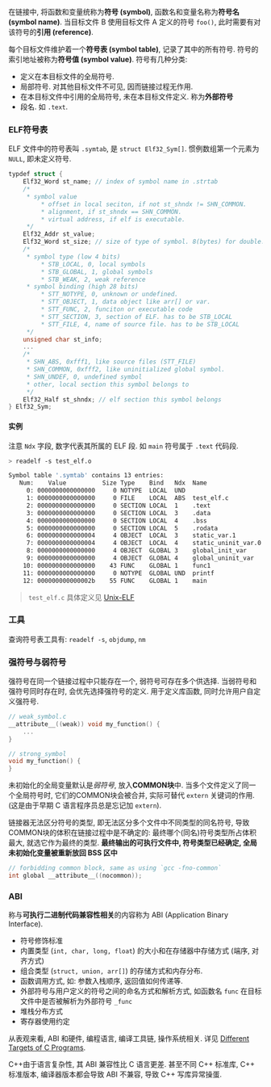 在链接中, 将函数和变量统称为**符号 (symbol)**, 函数名和变量名称为**符号名 (symbol name)**. 当目标文件 B 使用目标文件 A 定义的符号 `foo()`, 此时需要有对该符号的**引用 (reference)**. 

每个目标文件维护着一个**符号表 (symbol table)**, 记录了其中的所有符号. 符号的索引地址被称为**符号值 (symbol value)**. 符号有几种分类:
- 定义在本目标文件的全局符号. 
- 局部符号. 对其他目标文件不可见, 因而链接过程无作用.
- 在本目标文件中引用的全局符号, 未在本目标文件定义. 称为**外部符号**
- 段名. 如 `.text`.

### ELF符号表

ELF 文件中的符号表叫 `.symtab`, 是 `struct Elf32_Sym[]`. 惯例数组第一个元素为 `NULL`, 即未定义符号.

```c
typdef struct {
	Elf32_Word st_name; // index of symbol name in .strtab
	/*
	 * symbol value 
		 * offset in local seciton, if not st_shndx != SHN_COMMON.
		 * alignment, if st_shndx == SHN_COMMON.
		 * virtual address, if elf is executable.
	 */
	Elf32_Addr st_value; 
	Elf32_Word st_size; // size of type of symbol. 8(bytes) for double.
	/* 
	 * symbol type (low 4 bits)
		 * STB_LOCAL, 0, local symbols 
		 * STB_GLOBAL, 1, global symbols
		 * STB_WEAK, 2, weak reference
	 * symbol binding (high 28 bits)
		 * STT_NOTYPE, 0, unknown or undefined.
		 * STT_OBJECT, 1, data object like arr[] or var.
		 * STT_FUNC, 2, funciton or executable code
		 * STT_SECTION, 3, section of ELF. has to be STB_LOCAL
		 * STT_FILE, 4, name of source file. has to be STB_LOCAL
	 */
	unsigned char st_info; 
	...
	/* 
	 * SHN_ABS, 0xfff1, like source files (STT_FILE)
	 * SHN_COMMON, 0xfff2, like uninitialized global symbol.
	 * SHN_UNDEF, 0, undefined symbol
	 * other, local section this symbol belongs to
	 */
	Elf32_Half st_shndx; // elf section this symbol belongs
} Elf32_Sym;
```

#### 实例

注意 `Ndx` 字段, 数字代表其所属的 ELF 段. 如 `main` 符号属于 `.text` 代码段.

```bash
> readelf -s test_elf.o

Symbol table '.symtab' contains 13 entries:
   Num:    Value          Size Type    Bind   Ndx  Name
     0: 0000000000000000     0 NOTYPE  LOCAL  UND
     1: 0000000000000000     0 FILE    LOCAL  ABS  test_elf.c
     2: 0000000000000000     0 SECTION LOCAL  1    .text
     3: 0000000000000000     0 SECTION LOCAL  3    .data
     4: 0000000000000000     0 SECTION LOCAL  4    .bss
     5: 0000000000000000     0 SECTION LOCAL  5    .rodata
     6: 0000000000000004     4 OBJECT  LOCAL  3    static_var.1
     7: 0000000000000004     4 OBJECT  LOCAL  4    static_uninit_var.0
     8: 0000000000000000     4 OBJECT  GLOBAL 3    global_init_var
     9: 0000000000000000     4 OBJECT  GLOBAL 4    global_uninit_var
    10: 0000000000000000    43 FUNC    GLOBAL 1    func1
    11: 0000000000000000     0 NOTYPE  GLOBAL UND  printf
    12: 000000000000002b    55 FUNC    GLOBAL 1    main
```

> `test_elf.c` 具体定义见 [Unix-ELF](Unix-ELF.md)

### 工具

查询符号表工具有: `readelf -s`, `objdump`, `nm`

### 强符号与弱符号

强符号在同一个链接过程中只能存在一个, 弱符号可存在多个供选择. 当弱符号和强符号同时存在时, 会优先选择强符号的定义. 用于定义库函数, 同时允许用户自定义强符号.

```c
// weak_symbol.c
__attribute__((weak)) void my_function() {
	...
}

// strong_symbol
void my_function() {
}
```

未初始化的全局变量默认是*弱符号*, 放入**COMMON块**中. 当多个文件定义了同一个全局符号时, 它们的COMMON块会被合并, 实际可替代 `extern` 关键词的作用. (这是由于早期 C 语言程序员总是忘记加 `extern`).

链接器无法区分符号的类型, 即无法区分多个文件中不同类型的同名符号, 导致COMMON块的体积在链接过程中是不确定的: 最终哪个(同名)符号类型所占体积最大, 就选它作为最终的类型. **最终输出的可执行文件中, 符号类型已经确定, 全局未初始化变量被重新放回 BSS 区中**

```c
// forbidding common block, same as using `gcc -fno-common`
int global __attribute__((nocommon));
```

### ABI

称与**可执行二进制代码兼容性相关**的内容称为 ABI (Application Binary Interface).
- 符号修饰标准
- 内置类型 (`int, char, long, float`) 的大小和在存储器中存储方式 (端序, 对齐方式)
- 组合类型 (`struct, union, arr[]`) 的存储方式和内存分布.
- 函数调用方式, 如: 参数入栈顺序, 返回值如何传递等.
- 外部符号与用户定义的符号之间的命名方式和解析方式, 如函数名 `func` 在目标文件中是否被解析为外部符号 `_func`
- 堆栈分布方式
- 寄存器使用约定

从表观来看, ABI 和硬件, 编程语言, 编译工具链, 操作系统相关. 详见 [Different Targets of C Programs](../Runtime%20Library/C%20标准.md).

C++由于语言复杂性, 其 ABI 兼容性比 C 语言更差. 甚至不同 C++ 标准库, C++ 标准版本, 编译器版本都会导致 ABI 不兼容, 导致 C++ 写库异常操蛋.